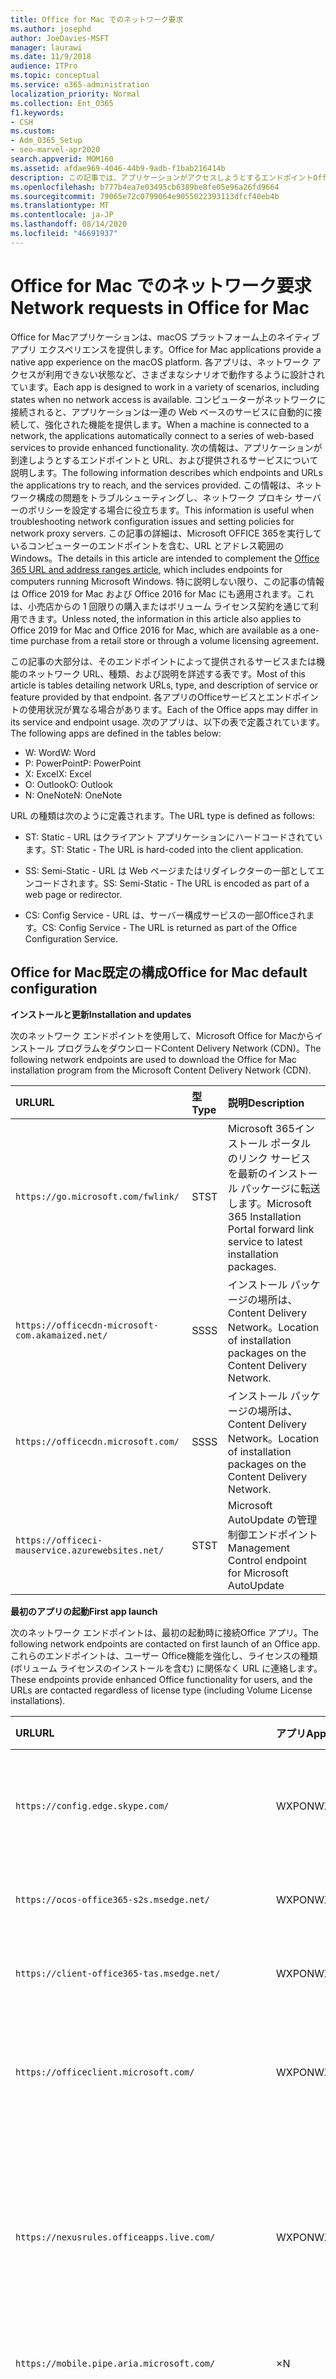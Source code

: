 ```yaml
---
title: Office for Mac でのネットワーク要求
ms.author: josephd
author: JoeDavies-MSFT
manager: laurawi
ms.date: 11/9/2018
audience: ITPro
ms.topic: conceptual
ms.service: o365-administration
localization_priority: Normal
ms.collection: Ent_O365
f1.keywords:
- CSH
ms.custom:
- Adm_O365_Setup
- seo-marvel-apr2020
search.appverid: MOM160
ms.assetid: afdae969-4046-44b9-9adb-f1bab216414b
description: この記事では、アプリケーションがアクセスしようとするエンドポイントOffice for Mac URL、および提供されるサービスについて説明します。
ms.openlocfilehash: b777b4ea7e03495cb6389be8fe05e96a26fd9664
ms.sourcegitcommit: 79065e72c0799064e9055022393113dfcf40eb4b
ms.translationtype: MT
ms.contentlocale: ja-JP
ms.lasthandoff: 08/14/2020
ms.locfileid: "46691937"
---
```

# <a name="network-requests-in-office-for-mac"></a><span data-ttu-id="7121b-103">Office for Mac でのネットワーク要求</span><span class="sxs-lookup"><span data-stu-id="7121b-103">Network requests in Office for Mac</span></span>

<span data-ttu-id="7121b-104">Office for Macアプリケーションは、macOS プラットフォーム上のネイティブ アプリ エクスペリエンスを提供します。</span><span class="sxs-lookup"><span data-stu-id="7121b-104">Office for Mac applications provide a native app experience on the macOS platform.</span></span> <span data-ttu-id="7121b-105">各アプリは、ネットワーク アクセスが利用できない状態など、さまざまなシナリオで動作するように設計されています。</span><span class="sxs-lookup"><span data-stu-id="7121b-105">Each app is designed to work in a variety of scenarios, including states when no network access is available.</span></span> <span data-ttu-id="7121b-106">コンピューターがネットワークに接続されると、アプリケーションは一連の Web ベースのサービスに自動的に接続して、強化された機能を提供します。</span><span class="sxs-lookup"><span data-stu-id="7121b-106">When a machine is connected to a network, the applications automatically connect to a series of web-based services to provide enhanced functionality.</span></span> <span data-ttu-id="7121b-107">次の情報は、アプリケーションが到達しようとするエンドポイントと URL、および提供されるサービスについて説明します。</span><span class="sxs-lookup"><span data-stu-id="7121b-107">The following information describes which endpoints and URLs the applications try to reach, and the services provided.</span></span> <span data-ttu-id="7121b-108">この情報は、ネットワーク構成の問題をトラブルシューティングし、ネットワーク プロキシ サーバーのポリシーを設定する場合に役立ちます。</span><span class="sxs-lookup"><span data-stu-id="7121b-108">This information is useful when troubleshooting network configuration issues and setting policies for network proxy servers.</span></span> <span data-ttu-id="7121b-109">この記事の詳細は、Microsoft OFFICE 365[](urls-and-ip-address-ranges.md)を実行しているコンピューターのエンドポイントを含む、URL とアドレス範囲のWindows。</span><span class="sxs-lookup"><span data-stu-id="7121b-109">The details in this article are intended to complement the [Office 365 URL and address ranges article](urls-and-ip-address-ranges.md), which includes endpoints for computers running Microsoft Windows.</span></span> <span data-ttu-id="7121b-110">特に説明しない限り、この記事の情報は Office 2019 for Mac および Office 2016 for Mac にも適用されます。これは、小売店からの 1 回限りの購入またはボリューム ライセンス契約を通じて利用できます。</span><span class="sxs-lookup"><span data-stu-id="7121b-110">Unless noted, the information in this article also applies to Office 2019 for Mac and Office 2016 for Mac, which are available as a one-time purchase from a retail store or through a volume licensing agreement.</span></span> 

  
<span data-ttu-id="7121b-111">この記事の大部分は、そのエンドポイントによって提供されるサービスまたは機能のネットワーク URL、種類、および説明を詳述する表です。</span><span class="sxs-lookup"><span data-stu-id="7121b-111">Most of this article is tables detailing network URLs, type, and description of service or feature provided by that endpoint.</span></span> <span data-ttu-id="7121b-112">各アプリのOfficeサービスとエンドポイントの使用状況が異なる場合があります。</span><span class="sxs-lookup"><span data-stu-id="7121b-112">Each of the Office apps may differ in its service and endpoint usage.</span></span> <span data-ttu-id="7121b-113">次のアプリは、以下の表で定義されています。</span><span class="sxs-lookup"><span data-stu-id="7121b-113">The following apps are defined in the tables below:</span></span>
  
- <span data-ttu-id="7121b-114">W: Word</span><span class="sxs-lookup"><span data-stu-id="7121b-114">W: Word</span></span>
- <span data-ttu-id="7121b-115">P: PowerPoint</span><span class="sxs-lookup"><span data-stu-id="7121b-115">P: PowerPoint</span></span>
- <span data-ttu-id="7121b-116">X: Excel</span><span class="sxs-lookup"><span data-stu-id="7121b-116">X: Excel</span></span>
- <span data-ttu-id="7121b-117">O: Outlook</span><span class="sxs-lookup"><span data-stu-id="7121b-117">O: Outlook</span></span>
- <span data-ttu-id="7121b-118">N: OneNote</span><span class="sxs-lookup"><span data-stu-id="7121b-118">N: OneNote</span></span>
   
<span data-ttu-id="7121b-119">URL の種類は次のように定義されます。</span><span class="sxs-lookup"><span data-stu-id="7121b-119">The URL type is defined as follows:</span></span>
  
- <span data-ttu-id="7121b-120">ST: Static - URL はクライアント アプリケーションにハードコードされています。</span><span class="sxs-lookup"><span data-stu-id="7121b-120">ST: Static - The URL is hard-coded into the client application.</span></span>
    
- <span data-ttu-id="7121b-121">SS: Semi-Static - URL は Web ページまたはリダイレクターの一部としてエンコードされます。</span><span class="sxs-lookup"><span data-stu-id="7121b-121">SS: Semi-Static - The URL is encoded as part of a web page or redirector.</span></span>
    
- <span data-ttu-id="7121b-122">CS: Config Service - URL は、サーバー構成サービスの一部Officeされます。</span><span class="sxs-lookup"><span data-stu-id="7121b-122">CS: Config Service - The URL is returned as part of the Office Configuration Service.</span></span>

    
## <a name="office-for-mac-default-configuration"></a><span data-ttu-id="7121b-123">Office for Mac既定の構成</span><span class="sxs-lookup"><span data-stu-id="7121b-123">Office for Mac default configuration</span></span>

 <span data-ttu-id="7121b-124">**インストールと更新**</span><span class="sxs-lookup"><span data-stu-id="7121b-124">**Installation and updates**</span></span>
  
<span data-ttu-id="7121b-125">次のネットワーク エンドポイントを使用して、Microsoft Office for Macからインストール プログラムをダウンロードContent Delivery Network (CDN)。</span><span class="sxs-lookup"><span data-stu-id="7121b-125">The following network endpoints are used to download the Office for Mac installation program from the Microsoft Content Delivery Network (CDN).</span></span>
  
|<span data-ttu-id="7121b-126">**URL**</span><span class="sxs-lookup"><span data-stu-id="7121b-126">**URL**</span></span>|<span data-ttu-id="7121b-127">**型**</span><span class="sxs-lookup"><span data-stu-id="7121b-127">**Type**</span></span>|<span data-ttu-id="7121b-128">**説明**</span><span class="sxs-lookup"><span data-stu-id="7121b-128">**Description**</span></span>|
|:-----|:-----|:-----|
|```https://go.microsoft.com/fwlink/```  <br/> |<span data-ttu-id="7121b-129">ST</span><span class="sxs-lookup"><span data-stu-id="7121b-129">ST</span></span>  <br/> |<span data-ttu-id="7121b-130">Microsoft 365インストール ポータルのリンク サービスを最新のインストール パッケージに転送します。</span><span class="sxs-lookup"><span data-stu-id="7121b-130">Microsoft 365 Installation Portal forward link service to latest installation packages.</span></span>  <br/> |
|```https://officecdn-microsoft-com.akamaized.net/```  <br/> |<span data-ttu-id="7121b-131">SS</span><span class="sxs-lookup"><span data-stu-id="7121b-131">SS</span></span>  <br/> |<span data-ttu-id="7121b-132">インストール パッケージの場所は、Content Delivery Network。</span><span class="sxs-lookup"><span data-stu-id="7121b-132">Location of installation packages on the Content Delivery Network.</span></span>  <br/> |
|```https://officecdn.microsoft.com/```  <br/> |<span data-ttu-id="7121b-133">SS</span><span class="sxs-lookup"><span data-stu-id="7121b-133">SS</span></span>  <br/> |<span data-ttu-id="7121b-134">インストール パッケージの場所は、Content Delivery Network。</span><span class="sxs-lookup"><span data-stu-id="7121b-134">Location of installation packages on the Content Delivery Network.</span></span>  <br/> |
|```https://officeci-mauservice.azurewebsites.net/```  <br/> |<span data-ttu-id="7121b-135">ST</span><span class="sxs-lookup"><span data-stu-id="7121b-135">ST</span></span>  <br/> |<span data-ttu-id="7121b-136">Microsoft AutoUpdate の管理制御エンドポイント</span><span class="sxs-lookup"><span data-stu-id="7121b-136">Management Control endpoint for Microsoft AutoUpdate</span></span>  <br/> |
   
 <span data-ttu-id="7121b-137">**最初のアプリの起動**</span><span class="sxs-lookup"><span data-stu-id="7121b-137">**First app launch**</span></span>
  
<span data-ttu-id="7121b-138">次のネットワーク エンドポイントは、最初の起動時に接続Office アプリ。</span><span class="sxs-lookup"><span data-stu-id="7121b-138">The following network endpoints are contacted on first launch of an Office app.</span></span> <span data-ttu-id="7121b-139">これらのエンドポイントは、ユーザー Office機能を強化し、ライセンスの種類 (ボリューム ライセンスのインストールを含む) に関係なく URL に連絡します。</span><span class="sxs-lookup"><span data-stu-id="7121b-139">These endpoints provide enhanced Office functionality for users, and the URLs are contacted regardless of license type (including Volume License installations).</span></span>
  
|<span data-ttu-id="7121b-140">**URL**</span><span class="sxs-lookup"><span data-stu-id="7121b-140">**URL**</span></span>|<span data-ttu-id="7121b-141">**アプリ**</span><span class="sxs-lookup"><span data-stu-id="7121b-141">**Apps**</span></span>|<span data-ttu-id="7121b-142">**型**</span><span class="sxs-lookup"><span data-stu-id="7121b-142">**Type**</span></span>|<span data-ttu-id="7121b-143">**説明**</span><span class="sxs-lookup"><span data-stu-id="7121b-143">**Description**</span></span>|
|:-----|:-----|:-----|:-----|
|```https://config.edge.skype.com/```  <br/> |<span data-ttu-id="7121b-144">WXPON</span><span class="sxs-lookup"><span data-stu-id="7121b-144">WXPON</span></span>  <br/> |<span data-ttu-id="7121b-145">ST</span><span class="sxs-lookup"><span data-stu-id="7121b-145">ST</span></span>  <br/> |<span data-ttu-id="7121b-146">'Flighting' 構成 - 機能のライトアップと実験が可能です。</span><span class="sxs-lookup"><span data-stu-id="7121b-146">'Flighting' Configuration - allows for feature light-up and experimentation.</span></span>  <br/> |
|```https://ocos-office365-s2s.msedge.net/```  <br/> |<span data-ttu-id="7121b-147">WXPON</span><span class="sxs-lookup"><span data-stu-id="7121b-147">WXPON</span></span>  <br/> |<span data-ttu-id="7121b-148">ST</span><span class="sxs-lookup"><span data-stu-id="7121b-148">ST</span></span>  <br/> |<span data-ttu-id="7121b-149">'Flighting' ネットワーク構成テスト</span><span class="sxs-lookup"><span data-stu-id="7121b-149">'Flighting' Network Configuration Test</span></span>  <br/> |
|```https://client-office365-tas.msedge.net/```  <br/> |<span data-ttu-id="7121b-150">WXPON</span><span class="sxs-lookup"><span data-stu-id="7121b-150">WXPON</span></span>  <br/> |<span data-ttu-id="7121b-151">ST</span><span class="sxs-lookup"><span data-stu-id="7121b-151">ST</span></span>  <br/> |<span data-ttu-id="7121b-152">'Flighting' ネットワーク構成テスト</span><span class="sxs-lookup"><span data-stu-id="7121b-152">'Flighting' Network Configuration Test</span></span>  <br/> |
|```https://officeclient.microsoft.com/```  <br/> |<span data-ttu-id="7121b-153">WXPON</span><span class="sxs-lookup"><span data-stu-id="7121b-153">WXPON</span></span>  <br/> |<span data-ttu-id="7121b-154">ST</span><span class="sxs-lookup"><span data-stu-id="7121b-154">ST</span></span>  <br/> |<span data-ttu-id="7121b-155">OfficeConfiguration Service - サービス エンドポイントのマスター リスト。</span><span class="sxs-lookup"><span data-stu-id="7121b-155">Office Configuration Service - Master list of service endpoints.</span></span>  <br/> |
|```https://nexusrules.officeapps.live.com/```  <br/> |<span data-ttu-id="7121b-156">WXPON</span><span class="sxs-lookup"><span data-stu-id="7121b-156">WXPON</span></span>  <br/> |<span data-ttu-id="7121b-157">ST</span><span class="sxs-lookup"><span data-stu-id="7121b-157">ST</span></span>  <br/> |<span data-ttu-id="7121b-158">OfficeRules Telemetry download - テレメトリ サービスにアップロードするデータとイベントについてクライアントに通知します。</span><span class="sxs-lookup"><span data-stu-id="7121b-158">Office Rules Telemetry download - Informs the client about what data and events to upload to the telemetry service.</span></span>  <br/> |
|```https://mobile.pipe.aria.microsoft.com/```  <br/> |<span data-ttu-id="7121b-159">×</span><span class="sxs-lookup"><span data-stu-id="7121b-159">N</span></span>  <br/> |<span data-ttu-id="7121b-160">CS</span><span class="sxs-lookup"><span data-stu-id="7121b-160">CS</span></span>  <br/> |<span data-ttu-id="7121b-161">OneNoteテレメトリ サービス</span><span class="sxs-lookup"><span data-stu-id="7121b-161">OneNote Telemetry Service</span></span>  <br/> |
|```https://nexus.officeapps.live.com/```  <br/> |<span data-ttu-id="7121b-162">WXPON</span><span class="sxs-lookup"><span data-stu-id="7121b-162">WXPON</span></span>  <br/> |<span data-ttu-id="7121b-163">ST</span><span class="sxs-lookup"><span data-stu-id="7121b-163">ST</span></span>  <br/> |<span data-ttu-id="7121b-164">Officeテレメトリ アップロードレポート - "Heartbeart" と、クライアントで発生するエラー イベントがテレメトリ サービスにアップロードされます。</span><span class="sxs-lookup"><span data-stu-id="7121b-164">Office Telemetry Upload Reporting - "Heartbeart" and error events that occur on the client are uploaded to the telemetry service.</span></span>  <br/> |
|```https://templateservice.office.com/```  <br/> |<span data-ttu-id="7121b-165">WXP</span><span class="sxs-lookup"><span data-stu-id="7121b-165">WXP</span></span>  <br/> |<span data-ttu-id="7121b-166">CS</span><span class="sxs-lookup"><span data-stu-id="7121b-166">CS</span></span>  <br/> |<span data-ttu-id="7121b-167">OfficeTemplate Service - オンライン ドキュメント テンプレートをユーザーに提供します。</span><span class="sxs-lookup"><span data-stu-id="7121b-167">Office Template Service - Provides users with online document templates.</span></span>  <br/> |
|```https://omextemplates.content.office.net/```  <br/> |<span data-ttu-id="7121b-168">WXP</span><span class="sxs-lookup"><span data-stu-id="7121b-168">WXP</span></span>  <br/> |<span data-ttu-id="7121b-169">CS</span><span class="sxs-lookup"><span data-stu-id="7121b-169">CS</span></span>  <br/> |<span data-ttu-id="7121b-170">Officeテンプレートのダウンロード - PNG Storageの画像を表示します。</span><span class="sxs-lookup"><span data-stu-id="7121b-170">Office Templates Downloads - Storage of PNG template images.</span></span>  <br/> |
|```https://store.office.com/```  <br/> |<span data-ttu-id="7121b-171">WXP</span><span class="sxs-lookup"><span data-stu-id="7121b-171">WXP</span></span>  <br/> |<span data-ttu-id="7121b-172">CS</span><span class="sxs-lookup"><span data-stu-id="7121b-172">CS</span></span>  <br/> |<span data-ttu-id="7121b-173">アプリのストア構成Officeします。</span><span class="sxs-lookup"><span data-stu-id="7121b-173">Store configuration for Office apps.</span></span>  <br/> |
|```https://odc.officeapps.live.com/```  <br/> |<span data-ttu-id="7121b-174">WXPN</span><span class="sxs-lookup"><span data-stu-id="7121b-174">WXPN</span></span>  <br/> |<span data-ttu-id="7121b-175">CS</span><span class="sxs-lookup"><span data-stu-id="7121b-175">CS</span></span>  <br/> |<span data-ttu-id="7121b-176">Officeドキュメント統合サービス カタログ (サービスとエンドポイントの一覧) と Home Realm Discovery。</span><span class="sxs-lookup"><span data-stu-id="7121b-176">Office Document Integration Services Catalog (list of services and endpoints) and Home Realm Discovery.</span></span>  <br/> |
|```https://cdn.odc.officeapps.live.com/```  <br/> |<span data-ttu-id="7121b-177">WXPON</span><span class="sxs-lookup"><span data-stu-id="7121b-177">WXPON</span></span>  <br/> |<span data-ttu-id="7121b-178">CS</span><span class="sxs-lookup"><span data-stu-id="7121b-178">CS</span></span>  <br/> |<span data-ttu-id="7121b-179">Home Realm Discovery v2 のリソース (15.40 以降)</span><span class="sxs-lookup"><span data-stu-id="7121b-179">Resources for Home Realm Discovery v2 (15.40 and later)</span></span>  <br/> |
|```https://officecdn.microsoft.com/```  <br/> |<span data-ttu-id="7121b-180">WXPON</span><span class="sxs-lookup"><span data-stu-id="7121b-180">WXPON</span></span>  <br/> |<span data-ttu-id="7121b-181">ST</span><span class="sxs-lookup"><span data-stu-id="7121b-181">ST</span></span>  <br/> |<span data-ttu-id="7121b-182">Microsoft AutoUpdate Manifests - 利用可能な更新プログラムが含まれていますか確認する</span><span class="sxs-lookup"><span data-stu-id="7121b-182">Microsoft AutoUpdate Manifests - checks to see if there are updates available</span></span>  <br/> |
|```https://ajax.aspnetcdn.com/```  <br/> |<span data-ttu-id="7121b-183">WXPO</span><span class="sxs-lookup"><span data-stu-id="7121b-183">WXPO</span></span>  <br/> |<span data-ttu-id="7121b-184">SS</span><span class="sxs-lookup"><span data-stu-id="7121b-184">SS</span></span>  <br/> |<span data-ttu-id="7121b-185">Microsoft Ajax JavaScript ライブラリ</span><span class="sxs-lookup"><span data-stu-id="7121b-185">Microsoft Ajax JavaScript Library</span></span>  <br/> |
|```https://wikipedia.firstpartyapps.oaspapps.com/```  <br/> |<span data-ttu-id="7121b-186">W</span><span class="sxs-lookup"><span data-stu-id="7121b-186">W</span></span>  <br/> |<span data-ttu-id="7121b-187">SS</span><span class="sxs-lookup"><span data-stu-id="7121b-187">SS</span></span>  <br/> |<span data-ttu-id="7121b-188">構成とリソースOfficeウィキペディア アプリ。</span><span class="sxs-lookup"><span data-stu-id="7121b-188">Wikipedia app for Office configuration and resources.</span></span>  <br/> |
|```https://excelbingmap.firstpartyapps.oaspapps.com/```  <br/> |<span data-ttu-id="7121b-189">X</span><span class="sxs-lookup"><span data-stu-id="7121b-189">X</span></span>  <br/> |<span data-ttu-id="7121b-190">SS</span><span class="sxs-lookup"><span data-stu-id="7121b-190">SS</span></span>  <br/> |<span data-ttu-id="7121b-191">Bing構成とリソースOfficeアプリをマップします。</span><span class="sxs-lookup"><span data-stu-id="7121b-191">Bing Map app for Office configuration and resources.</span></span>  <br/> |
|```https://peoplegraph.firstpartyapps.oaspapps.com/```  <br/> |<span data-ttu-id="7121b-192">X</span><span class="sxs-lookup"><span data-stu-id="7121b-192">X</span></span>  <br/> |<span data-ttu-id="7121b-193">SS</span><span class="sxs-lookup"><span data-stu-id="7121b-193">SS</span></span>  <br/> |<span data-ttu-id="7121b-194">ユーザー Graph構成とリソースOfficeアプリを作成します。</span><span class="sxs-lookup"><span data-stu-id="7121b-194">People Graph app for Office configuration and resources.</span></span>  <br/> |
|```https://www.onenote.com/```  <br/> |<span data-ttu-id="7121b-195">×</span><span class="sxs-lookup"><span data-stu-id="7121b-195">N</span></span>  <br/> |<span data-ttu-id="7121b-196">ST</span><span class="sxs-lookup"><span data-stu-id="7121b-196">ST</span></span>  <br/> |<span data-ttu-id="7121b-197">[新しいコンテンツ] OneNote。</span><span class="sxs-lookup"><span data-stu-id="7121b-197">What's New content for OneNote.</span></span>  <br/> |
|```https://site-cdn.onenote.net/```  <br/> |<span data-ttu-id="7121b-198">×</span><span class="sxs-lookup"><span data-stu-id="7121b-198">N</span></span>  <br/> |<span data-ttu-id="7121b-199">ST</span><span class="sxs-lookup"><span data-stu-id="7121b-199">ST</span></span>  <br/> |<span data-ttu-id="7121b-200">ユーザーの新しいOneNote。</span><span class="sxs-lookup"><span data-stu-id="7121b-200">New content for OneNote.</span></span>  <br/> |
|```https://site-cdn.onenote.net/```  <br/> |<span data-ttu-id="7121b-201">×</span><span class="sxs-lookup"><span data-stu-id="7121b-201">N</span></span>  <br/> |<span data-ttu-id="7121b-202">SS</span><span class="sxs-lookup"><span data-stu-id="7121b-202">SS</span></span>  <br/> |<span data-ttu-id="7121b-203">新しい画像のOneNote。</span><span class="sxs-lookup"><span data-stu-id="7121b-203">What's New images for OneNote.</span></span>  <br/> |
|```https://acompli.helpshift.com/```  <br/> |<span data-ttu-id="7121b-204">O</span><span class="sxs-lookup"><span data-stu-id="7121b-204">O</span></span>  <br/> |<span data-ttu-id="7121b-205">ST</span><span class="sxs-lookup"><span data-stu-id="7121b-205">ST</span></span>  <br/> |<span data-ttu-id="7121b-206">アプリ内サポート サービス。</span><span class="sxs-lookup"><span data-stu-id="7121b-206">In-app Support Service.</span></span>  <br/> |
|```https://prod-global-autodetect.acompli.net/```  <br/> |<span data-ttu-id="7121b-207">O</span><span class="sxs-lookup"><span data-stu-id="7121b-207">O</span></span>  <br/> |<span data-ttu-id="7121b-208">ST</span><span class="sxs-lookup"><span data-stu-id="7121b-208">ST</span></span>  <br/> |<span data-ttu-id="7121b-209">メール アカウント検出サービス。</span><span class="sxs-lookup"><span data-stu-id="7121b-209">Email Account Detection Service.</span></span>  <br/> |
|```https://autodiscover-s.outlook.com/```  <br/> |<span data-ttu-id="7121b-210">WXPO</span><span class="sxs-lookup"><span data-stu-id="7121b-210">WXPO</span></span>  <br/> |<span data-ttu-id="7121b-211">ST</span><span class="sxs-lookup"><span data-stu-id="7121b-211">ST</span></span>  <br/> |<span data-ttu-id="7121b-212">Outlook自動情報開示</span><span class="sxs-lookup"><span data-stu-id="7121b-212">Outlook AutoDiscovery</span></span>  <br/> |
|```https://outlook.office365.com/```  <br/> |<span data-ttu-id="7121b-213">WXPO</span><span class="sxs-lookup"><span data-stu-id="7121b-213">WXPO</span></span>  <br/> |<span data-ttu-id="7121b-214">ST</span><span class="sxs-lookup"><span data-stu-id="7121b-214">ST</span></span>  <br/> |<span data-ttu-id="7121b-215">OutlookサービスのMicrosoft 365エンドポイント。</span><span class="sxs-lookup"><span data-stu-id="7121b-215">Outlook endpoint for Microsoft 365 service.</span></span>  <br/> |
|```https://r1.res.office365.com/```  <br/> |<span data-ttu-id="7121b-216">O</span><span class="sxs-lookup"><span data-stu-id="7121b-216">O</span></span>  <br/> |<span data-ttu-id="7121b-217">ST</span><span class="sxs-lookup"><span data-stu-id="7121b-217">ST</span></span>  <br/> |<span data-ttu-id="7121b-218">アドインOutlookアイコン。</span><span class="sxs-lookup"><span data-stu-id="7121b-218">Icons for Outlook add-ins.</span></span>  <br/> |
   
> [!NOTE]
> <span data-ttu-id="7121b-219">この Office構成サービスは、Mac の場合ではなく、すべてのクライアントMicrosoft Office自動検出サービスとして機能します。</span><span class="sxs-lookup"><span data-stu-id="7121b-219">The Office Configuration Service acts as an auto-discovery service for all Microsoft Office clients, not just for Mac.</span></span> <span data-ttu-id="7121b-220">応答で返されるエンドポイントは、変更が非常にまれですが、可能な限り半静的です。</span><span class="sxs-lookup"><span data-stu-id="7121b-220">The endpoints returned in the response are semi-static in that change is very infrequent, but still possible.</span></span> 
  
 <span data-ttu-id="7121b-221">**サインイン**</span><span class="sxs-lookup"><span data-stu-id="7121b-221">**Sign-in**</span></span>
  
<span data-ttu-id="7121b-222">クラウド ベースのストレージにサインインするときに、次のネットワーク エンドポイントに接続されます。</span><span class="sxs-lookup"><span data-stu-id="7121b-222">The following network endpoints are contacted when signing in to cloud-based storage.</span></span> <span data-ttu-id="7121b-223">アカウントの種類に応じて、さまざまなサービスに連絡する場合があります。</span><span class="sxs-lookup"><span data-stu-id="7121b-223">Depending on your account type, different services may be contacted.</span></span> <span data-ttu-id="7121b-224">以下に例を示します。</span><span class="sxs-lookup"><span data-stu-id="7121b-224">For example:</span></span>
  
- <span data-ttu-id="7121b-225">**MSA: Microsoft アカウント** - 一般消費者および小売シナリオで使用される</span><span class="sxs-lookup"><span data-stu-id="7121b-225">**MSA: Microsoft Account** - typically used for consumer and retail scenarios</span></span> 
    
- <span data-ttu-id="7121b-226">**OrgID: Organization Account** - 一般に商用シナリオで使用される</span><span class="sxs-lookup"><span data-stu-id="7121b-226">**OrgID: Organization Account** - typically used for commercial scenarios</span></span> 
    
|<span data-ttu-id="7121b-227">**URL**</span><span class="sxs-lookup"><span data-stu-id="7121b-227">**URL**</span></span>|<span data-ttu-id="7121b-228">**アプリ**</span><span class="sxs-lookup"><span data-stu-id="7121b-228">**Apps**</span></span>|<span data-ttu-id="7121b-229">**型**</span><span class="sxs-lookup"><span data-stu-id="7121b-229">**Type**</span></span>|<span data-ttu-id="7121b-230">**説明**</span><span class="sxs-lookup"><span data-stu-id="7121b-230">**Description**</span></span>|
|:-----|:-----|:-----|:-----|
|```https://login.windows.net/```  <br/> |<span data-ttu-id="7121b-231">WXPON</span><span class="sxs-lookup"><span data-stu-id="7121b-231">WXPON</span></span>  <br/> |<span data-ttu-id="7121b-232">ST</span><span class="sxs-lookup"><span data-stu-id="7121b-232">ST</span></span>  <br/> |<span data-ttu-id="7121b-233">Windows承認サービス</span><span class="sxs-lookup"><span data-stu-id="7121b-233">Windows Authorization Service</span></span>  <br/> |
|```https://login.microsoftonline.com/```  <br/> |<span data-ttu-id="7121b-234">WXPON</span><span class="sxs-lookup"><span data-stu-id="7121b-234">WXPON</span></span>  <br/> |<span data-ttu-id="7121b-235">ST</span><span class="sxs-lookup"><span data-stu-id="7121b-235">ST</span></span>  <br/> |<span data-ttu-id="7121b-236">Microsoft 365Login Service (OrgID)</span><span class="sxs-lookup"><span data-stu-id="7121b-236">Microsoft 365 Login Service (OrgID)</span></span>  <br/> |
|```https://login.live.com/```  <br/> |<span data-ttu-id="7121b-237">WXPON</span><span class="sxs-lookup"><span data-stu-id="7121b-237">WXPON</span></span>  <br/> |<span data-ttu-id="7121b-238">ST</span><span class="sxs-lookup"><span data-stu-id="7121b-238">ST</span></span>  <br/> |<span data-ttu-id="7121b-239">Microsoft アカウント ログイン サービス (MSA)</span><span class="sxs-lookup"><span data-stu-id="7121b-239">Microsoft Account Login Service (MSA)</span></span>  <br/> |
|```https://auth.gfx.ms/```  <br/> |<span data-ttu-id="7121b-240">WXPON</span><span class="sxs-lookup"><span data-stu-id="7121b-240">WXPON</span></span>  <br/> |<span data-ttu-id="7121b-241">CS</span><span class="sxs-lookup"><span data-stu-id="7121b-241">CS</span></span>  <br/> |<span data-ttu-id="7121b-242">Microsoft アカウント ログイン サービス ヘルパー (MSA)</span><span class="sxs-lookup"><span data-stu-id="7121b-242">Microsoft Account Login Service Helper (MSA)</span></span>  <br/> |
|```https://secure.aadcdn.microsoftonline-p.com/```  <br/> |<span data-ttu-id="7121b-243">WXPON</span><span class="sxs-lookup"><span data-stu-id="7121b-243">WXPON</span></span>  <br/> |<span data-ttu-id="7121b-244">SS</span><span class="sxs-lookup"><span data-stu-id="7121b-244">SS</span></span>  <br/> |<span data-ttu-id="7121b-245">Microsoft 365ログイン ブランディング (OrgID)</span><span class="sxs-lookup"><span data-stu-id="7121b-245">Microsoft 365 Login Branding (OrgID)</span></span>  <br/> |
|```https://ocws.officeapps.live.com/```  <br/> |<span data-ttu-id="7121b-246">WXPN</span><span class="sxs-lookup"><span data-stu-id="7121b-246">WXPN</span></span>  <br/> |<span data-ttu-id="7121b-247">CS</span><span class="sxs-lookup"><span data-stu-id="7121b-247">CS</span></span>  <br/> |<span data-ttu-id="7121b-248">ドキュメントと場所のStorageロケーター</span><span class="sxs-lookup"><span data-stu-id="7121b-248">Document and Places Storage Locator</span></span>  <br/> |
|```https://roaming.officeapps.live.com/```  <br/> |<span data-ttu-id="7121b-249">WXPN</span><span class="sxs-lookup"><span data-stu-id="7121b-249">WXPN</span></span>  <br/> |<span data-ttu-id="7121b-250">CS</span><span class="sxs-lookup"><span data-stu-id="7121b-250">CS</span></span>  <br/> |<span data-ttu-id="7121b-251">最近使用した (MRU) ドキュメント サービス</span><span class="sxs-lookup"><span data-stu-id="7121b-251">Most Recently Used (MRU) document service</span></span>  <br/> |
   
> [!NOTE]
> <span data-ttu-id="7121b-252">サブスクリプション ベースライセンスとリテール ライセンスの場合は、両方のサインインによって製品がアクティブ化され、ライセンス認証などのクラウド リソースOneDrive。</span><span class="sxs-lookup"><span data-stu-id="7121b-252">For subscription-based and retail licenses, signing in both activates the product, and enables access to cloud resources such as OneDrive.</span></span> <span data-ttu-id="7121b-253">ボリューム ライセンスのインストールでは、ユーザーはサインインを求めるメッセージが表示されますが (既定では)、製品が既にアクティブ化されているので、クラウド リソースへのアクセスにのみ必要です。</span><span class="sxs-lookup"><span data-stu-id="7121b-253">For Volume License installations, users are still prompted to sign-in (by default), but that is only required for access to cloud resources, as the product is already activated.</span></span> 
  
 <span data-ttu-id="7121b-254">**製品のライセンス認証**</span><span class="sxs-lookup"><span data-stu-id="7121b-254">**Product activation**</span></span>
  
<span data-ttu-id="7121b-255">次のネットワーク エンドポイントは、サブスクリプションライセンスMicrosoft 365ライセンス認証に適用されます。</span><span class="sxs-lookup"><span data-stu-id="7121b-255">The following network endpoints apply to Microsoft 365 Subscription and Retail License activations.</span></span> <span data-ttu-id="7121b-256">具体的には、ボリューム ライセンスのインストールには適用されません。</span><span class="sxs-lookup"><span data-stu-id="7121b-256">Specifically, this does NOT apply to Volume License installations.</span></span>
  
|<span data-ttu-id="7121b-257">**URL**</span><span class="sxs-lookup"><span data-stu-id="7121b-257">**URL**</span></span>|<span data-ttu-id="7121b-258">**アプリ**</span><span class="sxs-lookup"><span data-stu-id="7121b-258">**Apps**</span></span>|<span data-ttu-id="7121b-259">**型**</span><span class="sxs-lookup"><span data-stu-id="7121b-259">**Type**</span></span>|<span data-ttu-id="7121b-260">**説明**</span><span class="sxs-lookup"><span data-stu-id="7121b-260">**Description**</span></span>|
|:-----|:-----|:-----|:-----|
|```https://ols.officeapps.live.com/```  <br/> |<span data-ttu-id="7121b-261">WXPON</span><span class="sxs-lookup"><span data-stu-id="7121b-261">WXPON</span></span>  <br/> |<span data-ttu-id="7121b-262">CS</span><span class="sxs-lookup"><span data-stu-id="7121b-262">CS</span></span>  <br/> |<span data-ttu-id="7121b-263">Office Licensing Service</span><span class="sxs-lookup"><span data-stu-id="7121b-263">Office Licensing Service</span></span>  <br/> |
   
 <span data-ttu-id="7121b-264">**新機能コンテンツ**</span><span class="sxs-lookup"><span data-stu-id="7121b-264">**What's New content**</span></span>
  
<span data-ttu-id="7121b-265">次のネットワーク エンドポイントは、サブスクリプションMicrosoft 365適用されます。</span><span class="sxs-lookup"><span data-stu-id="7121b-265">The following network endpoints apply to Microsoft 365 Subscription only.</span></span>
  
|<span data-ttu-id="7121b-266">**URL**</span><span class="sxs-lookup"><span data-stu-id="7121b-266">**URL**</span></span>|<span data-ttu-id="7121b-267">**アプリ**</span><span class="sxs-lookup"><span data-stu-id="7121b-267">**Apps**</span></span>|<span data-ttu-id="7121b-268">**型**</span><span class="sxs-lookup"><span data-stu-id="7121b-268">**Type**</span></span>|<span data-ttu-id="7121b-269">**説明**</span><span class="sxs-lookup"><span data-stu-id="7121b-269">**Description**</span></span>|
|:-----|:-----|:-----|:-----|
|```https://contentstorage.osi.office.net/```  <br/> |<span data-ttu-id="7121b-270">WXPO</span><span class="sxs-lookup"><span data-stu-id="7121b-270">WXPO</span></span>  <br/> |<span data-ttu-id="7121b-271">SS</span><span class="sxs-lookup"><span data-stu-id="7121b-271">SS</span></span>  <br/> |<span data-ttu-id="7121b-272">新しい JSON ページの内容</span><span class="sxs-lookup"><span data-stu-id="7121b-272">What's New JSON page content.</span></span>  <br/> |
   
 <span data-ttu-id="7121b-273">**リサーチ ツール**</span><span class="sxs-lookup"><span data-stu-id="7121b-273">**Researcher**</span></span>
  
<span data-ttu-id="7121b-274">次のネットワーク エンドポイントは、サブスクリプションMicrosoft 365適用されます。</span><span class="sxs-lookup"><span data-stu-id="7121b-274">The following network endpoints apply to Microsoft 365 Subscription only.</span></span>
  
|<span data-ttu-id="7121b-275">**URL**</span><span class="sxs-lookup"><span data-stu-id="7121b-275">**URL**</span></span>|<span data-ttu-id="7121b-276">**アプリ**</span><span class="sxs-lookup"><span data-stu-id="7121b-276">**Apps**</span></span>|<span data-ttu-id="7121b-277">**型**</span><span class="sxs-lookup"><span data-stu-id="7121b-277">**Type**</span></span>|<span data-ttu-id="7121b-278">**説明**</span><span class="sxs-lookup"><span data-stu-id="7121b-278">**Description**</span></span>|
|:-----|:-----|:-----|:-----|
|```https://entity.osi.office.net/```  <br/> |<span data-ttu-id="7121b-279">W</span><span class="sxs-lookup"><span data-stu-id="7121b-279">W</span></span>  <br/> |<span data-ttu-id="7121b-280">CS</span><span class="sxs-lookup"><span data-stu-id="7121b-280">CS</span></span>  <br/> |<span data-ttu-id="7121b-281">リサーチ Web サービス</span><span class="sxs-lookup"><span data-stu-id="7121b-281">Researcher Web Service</span></span>  <br/> |
|```https://cdn.entity.osi.office.net/```  <br/> |<span data-ttu-id="7121b-282">W</span><span class="sxs-lookup"><span data-stu-id="7121b-282">W</span></span>  <br/> |<span data-ttu-id="7121b-283">CS</span><span class="sxs-lookup"><span data-stu-id="7121b-283">CS</span></span>  <br/> |<span data-ttu-id="7121b-284">研究者静的コンテンツ</span><span class="sxs-lookup"><span data-stu-id="7121b-284">Researcher Static Content</span></span>  <br/> |
|```https://www.bing.com/```  <br/> |<span data-ttu-id="7121b-285">W</span><span class="sxs-lookup"><span data-stu-id="7121b-285">W</span></span>  <br/> |<span data-ttu-id="7121b-286">CS</span><span class="sxs-lookup"><span data-stu-id="7121b-286">CS</span></span>  <br/> |<span data-ttu-id="7121b-287">リサーチ コンテンツ プロバイダー</span><span class="sxs-lookup"><span data-stu-id="7121b-287">Researcher Content Provider</span></span>  <br/> |
   
 <span data-ttu-id="7121b-288">**スマート検索**</span><span class="sxs-lookup"><span data-stu-id="7121b-288">**Smart Lookup**</span></span>
  
<span data-ttu-id="7121b-289">次のネットワーク エンドポイントは、サブスクリプションライセンスとMicrosoft 365ライセンス認証の両方に適用されます。</span><span class="sxs-lookup"><span data-stu-id="7121b-289">The following network endpoints apply to both Microsoft 365 Subscription and Retail/Volume License activations.</span></span>
  
|<span data-ttu-id="7121b-290">**URL**</span><span class="sxs-lookup"><span data-stu-id="7121b-290">**URL**</span></span>|<span data-ttu-id="7121b-291">**アプリ**</span><span class="sxs-lookup"><span data-stu-id="7121b-291">**Apps**</span></span>|<span data-ttu-id="7121b-292">**型**</span><span class="sxs-lookup"><span data-stu-id="7121b-292">**Type**</span></span>|<span data-ttu-id="7121b-293">**説明**</span><span class="sxs-lookup"><span data-stu-id="7121b-293">**Description**</span></span>|
|:-----|:-----|:-----|:-----|
|```https://uci.officeapps.live.com/```  <br/> |<span data-ttu-id="7121b-294">WXPN</span><span class="sxs-lookup"><span data-stu-id="7121b-294">WXPN</span></span>  <br/> |<span data-ttu-id="7121b-295">CS</span><span class="sxs-lookup"><span data-stu-id="7121b-295">CS</span></span>  <br/> |<span data-ttu-id="7121b-296">Insights Web サービス</span><span class="sxs-lookup"><span data-stu-id="7121b-296">Insights Web Service</span></span>  <br/> |
|```https://ajax.googleapis.com/```  <br/> |<span data-ttu-id="7121b-297">WXPN</span><span class="sxs-lookup"><span data-stu-id="7121b-297">WXPN</span></span>  <br/> |<span data-ttu-id="7121b-298">CS</span><span class="sxs-lookup"><span data-stu-id="7121b-298">CS</span></span>  <br/> |<span data-ttu-id="7121b-299">JQuery ライブラリ</span><span class="sxs-lookup"><span data-stu-id="7121b-299">JQuery Library</span></span>  <br/> |
|```https://cdnjs.cloudflare.com/```  <br/> |<span data-ttu-id="7121b-300">WXPN</span><span class="sxs-lookup"><span data-stu-id="7121b-300">WXPN</span></span>  <br/> |<span data-ttu-id="7121b-301">CS</span><span class="sxs-lookup"><span data-stu-id="7121b-301">CS</span></span>  <br/> |<span data-ttu-id="7121b-302">JavaScript ライブラリのサポート</span><span class="sxs-lookup"><span data-stu-id="7121b-302">Supporting JavaScript Library</span></span>  <br/> |
|```https://www.bing.com/```  <br/> |<span data-ttu-id="7121b-303">WXPN</span><span class="sxs-lookup"><span data-stu-id="7121b-303">WXPN</span></span>  <br/> |<span data-ttu-id="7121b-304">CS</span><span class="sxs-lookup"><span data-stu-id="7121b-304">CS</span></span>  <br/> |<span data-ttu-id="7121b-305">Insights コンテンツ プロバイダー</span><span class="sxs-lookup"><span data-stu-id="7121b-305">Insights Content Provider</span></span>  <br/> |
|```https://tse1.mm.bing.net/```  <br/> |<span data-ttu-id="7121b-306">WXPN</span><span class="sxs-lookup"><span data-stu-id="7121b-306">WXPN</span></span>  <br/> |<span data-ttu-id="7121b-307">CS</span><span class="sxs-lookup"><span data-stu-id="7121b-307">CS</span></span>  <br/> |<span data-ttu-id="7121b-308">Insights コンテンツ プロバイダー</span><span class="sxs-lookup"><span data-stu-id="7121b-308">Insights Content Provider</span></span>  <br/> |
   
 <span data-ttu-id="7121b-309">**PowerPoint デザイナー**</span><span class="sxs-lookup"><span data-stu-id="7121b-309">**PowerPoint Designer**</span></span>
  
<span data-ttu-id="7121b-310">次のネットワーク エンドポイントは、サブスクリプションMicrosoft 365適用されます。</span><span class="sxs-lookup"><span data-stu-id="7121b-310">The following network endpoints apply to Microsoft 365 Subscription only.</span></span>
  
|<span data-ttu-id="7121b-311">**URL**</span><span class="sxs-lookup"><span data-stu-id="7121b-311">**URL**</span></span>|<span data-ttu-id="7121b-312">**アプリ**</span><span class="sxs-lookup"><span data-stu-id="7121b-312">**Apps**</span></span>|<span data-ttu-id="7121b-313">**型**</span><span class="sxs-lookup"><span data-stu-id="7121b-313">**Type**</span></span>|<span data-ttu-id="7121b-314">**説明**</span><span class="sxs-lookup"><span data-stu-id="7121b-314">**Description**</span></span>|
|:-----|:-----|:-----|:-----|
|```https://pptsgs.officeapps.live.com/```  <br/> |<span data-ttu-id="7121b-315">P</span><span class="sxs-lookup"><span data-stu-id="7121b-315">P</span></span>  <br/> |<span data-ttu-id="7121b-316">CS</span><span class="sxs-lookup"><span data-stu-id="7121b-316">CS</span></span>  <br/> |<span data-ttu-id="7121b-317">PowerPoint デザイナー Web サービス</span><span class="sxs-lookup"><span data-stu-id="7121b-317">PowerPoint Designer web service</span></span>  <br/> |
   
 <span data-ttu-id="7121b-318">**PowerPoint クイックスターター**</span><span class="sxs-lookup"><span data-stu-id="7121b-318">**PowerPoint QuickStarter**</span></span>
  
<span data-ttu-id="7121b-319">次のネットワーク エンドポイントは、サブスクリプションMicrosoft 365適用されます。</span><span class="sxs-lookup"><span data-stu-id="7121b-319">The following network endpoints apply to Microsoft 365 Subscription only.</span></span>
  
|<span data-ttu-id="7121b-320">**URL**</span><span class="sxs-lookup"><span data-stu-id="7121b-320">**URL**</span></span>|<span data-ttu-id="7121b-321">**アプリ**</span><span class="sxs-lookup"><span data-stu-id="7121b-321">**Apps**</span></span>|<span data-ttu-id="7121b-322">**型**</span><span class="sxs-lookup"><span data-stu-id="7121b-322">**Type**</span></span>|<span data-ttu-id="7121b-323">**説明**</span><span class="sxs-lookup"><span data-stu-id="7121b-323">**Description**</span></span>|
|:-----|:-----|:-----|:-----|
|```https://pptcts.officeapps.live.com/```  <br/> |<span data-ttu-id="7121b-324">P</span><span class="sxs-lookup"><span data-stu-id="7121b-324">P</span></span>  <br/> |<span data-ttu-id="7121b-325">CS</span><span class="sxs-lookup"><span data-stu-id="7121b-325">CS</span></span>  <br/> |<span data-ttu-id="7121b-326">PowerPointQuickStarter Web サービス</span><span class="sxs-lookup"><span data-stu-id="7121b-326">PowerPoint QuickStarter web service</span></span>  <br/> |
   
 <span data-ttu-id="7121b-327">**Send a Smile/Frown**</span><span class="sxs-lookup"><span data-stu-id="7121b-327">**Send a Smile/Frown**</span></span>
  
<span data-ttu-id="7121b-328">次のネットワーク エンドポイントは、サブスクリプションライセンスとMicrosoft 365ライセンス認証の両方に適用されます。</span><span class="sxs-lookup"><span data-stu-id="7121b-328">The following network endpoints apply to both Microsoft 365 Subscription and Retail/Volume License activations.</span></span>
  
|<span data-ttu-id="7121b-329">**URL**</span><span class="sxs-lookup"><span data-stu-id="7121b-329">**URL**</span></span>|<span data-ttu-id="7121b-330">**アプリ**</span><span class="sxs-lookup"><span data-stu-id="7121b-330">**Apps**</span></span>|<span data-ttu-id="7121b-331">**型**</span><span class="sxs-lookup"><span data-stu-id="7121b-331">**Type**</span></span>|<span data-ttu-id="7121b-332">**説明**</span><span class="sxs-lookup"><span data-stu-id="7121b-332">**Description**</span></span>|
|:-----|:-----|:-----|:-----|
|```https://sas.office.microsoft.com/```  <br/> |<span data-ttu-id="7121b-333">WXPON</span><span class="sxs-lookup"><span data-stu-id="7121b-333">WXPON</span></span>  <br/> |<span data-ttu-id="7121b-334">CS</span><span class="sxs-lookup"><span data-stu-id="7121b-334">CS</span></span>  <br/> |<span data-ttu-id="7121b-335">スマイル サービスの送信</span><span class="sxs-lookup"><span data-stu-id="7121b-335">Send a Smile Service</span></span>  <br/> |
   
 <span data-ttu-id="7121b-336">**サポートに問い合わせ**</span><span class="sxs-lookup"><span data-stu-id="7121b-336">**Contact Support**</span></span>
  
<span data-ttu-id="7121b-337">次のネットワーク エンドポイントは、サブスクリプションライセンスとMicrosoft 365ライセンス認証の両方に適用されます。</span><span class="sxs-lookup"><span data-stu-id="7121b-337">The following network endpoints apply to both Microsoft 365 Subscription and Retail/Volume License activations.</span></span>
  
|<span data-ttu-id="7121b-338">**URL**</span><span class="sxs-lookup"><span data-stu-id="7121b-338">**URL**</span></span>|<span data-ttu-id="7121b-339">**アプリ**</span><span class="sxs-lookup"><span data-stu-id="7121b-339">**Apps**</span></span>|<span data-ttu-id="7121b-340">**型**</span><span class="sxs-lookup"><span data-stu-id="7121b-340">**Type**</span></span>|<span data-ttu-id="7121b-341">**説明**</span><span class="sxs-lookup"><span data-stu-id="7121b-341">**Description**</span></span>|
|:-----|:-----|:-----|:-----|
|```https://powerlift-frontdesk.acompli.net/```  <br/> |<span data-ttu-id="7121b-342">O</span><span class="sxs-lookup"><span data-stu-id="7121b-342">O</span></span>  <br/> |<span data-ttu-id="7121b-343">CS</span><span class="sxs-lookup"><span data-stu-id="7121b-343">CS</span></span>  <br/> |<span data-ttu-id="7121b-344">サポート サービスに問い合わせ</span><span class="sxs-lookup"><span data-stu-id="7121b-344">Contact Support Service</span></span>  <br/> |
|```https://acompli.helpshift.com/```  <br/> |<span data-ttu-id="7121b-345">O</span><span class="sxs-lookup"><span data-stu-id="7121b-345">O</span></span>  <br/> |<span data-ttu-id="7121b-346">CS</span><span class="sxs-lookup"><span data-stu-id="7121b-346">CS</span></span>  <br/> |<span data-ttu-id="7121b-347">アプリ内サポート サービス</span><span class="sxs-lookup"><span data-stu-id="7121b-347">In-app Support Service</span></span>  <br/> |
   
 <span data-ttu-id="7121b-348">**PDF として保存**</span><span class="sxs-lookup"><span data-stu-id="7121b-348">**Save As PDF**</span></span>
  
<span data-ttu-id="7121b-349">次のネットワーク エンドポイントは、サブスクリプションライセンスとMicrosoft 365ライセンス認証の両方に適用されます。</span><span class="sxs-lookup"><span data-stu-id="7121b-349">The following network endpoints apply to both Microsoft 365 Subscription and Retail/Volume License activations.</span></span>
  
|<span data-ttu-id="7121b-350">**URL**</span><span class="sxs-lookup"><span data-stu-id="7121b-350">**URL**</span></span>|<span data-ttu-id="7121b-351">**アプリ**</span><span class="sxs-lookup"><span data-stu-id="7121b-351">**Apps**</span></span>|<span data-ttu-id="7121b-352">**型**</span><span class="sxs-lookup"><span data-stu-id="7121b-352">**Type**</span></span>|<span data-ttu-id="7121b-353">**説明**</span><span class="sxs-lookup"><span data-stu-id="7121b-353">**Description**</span></span>|
|:-----|:-----|:-----|:-----|
|```https://wordcs.officeapps.live.com/```  <br/> |<span data-ttu-id="7121b-354">W</span><span class="sxs-lookup"><span data-stu-id="7121b-354">W</span></span>  <br/> |<span data-ttu-id="7121b-355">CS</span><span class="sxs-lookup"><span data-stu-id="7121b-355">CS</span></span>  <br/> |<span data-ttu-id="7121b-356">Word ドキュメント変換サービス (PDF)</span><span class="sxs-lookup"><span data-stu-id="7121b-356">Word document conversion service (PDF)</span></span>  <br/> |
   
 <span data-ttu-id="7121b-357">**Officeアプリ (別名アドイン)**</span><span class="sxs-lookup"><span data-stu-id="7121b-357">**Office Apps (aka add-ins)**</span></span>
  
<span data-ttu-id="7121b-358">次のネットワーク エンドポイントは、アプリ Microsoft 365が信頼されている場合に、サブスクリプションライセンスとOfficeライセンス認証の両方に適用されます。</span><span class="sxs-lookup"><span data-stu-id="7121b-358">The following network endpoints apply to both Microsoft 365 Subscription and Retail/Volume License activations when Office App add-ins are trusted.</span></span>
  
|<span data-ttu-id="7121b-359">**URL**</span><span class="sxs-lookup"><span data-stu-id="7121b-359">**URL**</span></span>|<span data-ttu-id="7121b-360">**アプリ**</span><span class="sxs-lookup"><span data-stu-id="7121b-360">**Apps**</span></span>|<span data-ttu-id="7121b-361">**型**</span><span class="sxs-lookup"><span data-stu-id="7121b-361">**Type**</span></span>|<span data-ttu-id="7121b-362">**説明**</span><span class="sxs-lookup"><span data-stu-id="7121b-362">**Description**</span></span>|
|:-----|:-----|:-----|:-----|
|```https://store.office.com/```  <br/> |<span data-ttu-id="7121b-363">WXPO</span><span class="sxs-lookup"><span data-stu-id="7121b-363">WXPO</span></span>  <br/> |<span data-ttu-id="7121b-364">CS</span><span class="sxs-lookup"><span data-stu-id="7121b-364">CS</span></span>  <br/> |<span data-ttu-id="7121b-365">Office アプリストアの構成</span><span class="sxs-lookup"><span data-stu-id="7121b-365">Office app store configuration</span></span>  <br/> |
|```https://wikipedia.firstpartyapps.oaspapps.com/```  <br/> |<span data-ttu-id="7121b-366">W</span><span class="sxs-lookup"><span data-stu-id="7121b-366">W</span></span>  <br/> |<span data-ttu-id="7121b-367">SS</span><span class="sxs-lookup"><span data-stu-id="7121b-367">SS</span></span>  <br/> |<span data-ttu-id="7121b-368">Wikipedia アプリのリソース</span><span class="sxs-lookup"><span data-stu-id="7121b-368">Wikipedia app resources</span></span>  <br/> |
|```https://excelbingmap.firstpartyapps.oaspapps.com/```  <br/> |<span data-ttu-id="7121b-369">X</span><span class="sxs-lookup"><span data-stu-id="7121b-369">X</span></span>  <br/> |<span data-ttu-id="7121b-370">SS</span><span class="sxs-lookup"><span data-stu-id="7121b-370">SS</span></span>  <br/> |<span data-ttu-id="7121b-371">Bingアプリ リソースのマップ</span><span class="sxs-lookup"><span data-stu-id="7121b-371">Bing Map app resources</span></span>  <br/> |
|```https://peoplegraph.firstpartyapps.oaspapps.com```  <br/> |<span data-ttu-id="7121b-372">X</span><span class="sxs-lookup"><span data-stu-id="7121b-372">X</span></span>  <br/> |<span data-ttu-id="7121b-373">SS</span><span class="sxs-lookup"><span data-stu-id="7121b-373">SS</span></span>  <br/> |<span data-ttu-id="7121b-374">ユーザー Graphアプリ リソース</span><span class="sxs-lookup"><span data-stu-id="7121b-374">People Graph app resources</span></span>  <br/> |
|```https://o15.officeredir.microsoft.com/```  <br/> |<span data-ttu-id="7121b-375">WPX</span><span class="sxs-lookup"><span data-stu-id="7121b-375">WPX</span></span>  <br/> |<span data-ttu-id="7121b-376">SS</span><span class="sxs-lookup"><span data-stu-id="7121b-376">SS</span></span>  <br/> |<span data-ttu-id="7121b-377">Officeリダイレクト サービス</span><span class="sxs-lookup"><span data-stu-id="7121b-377">Office Redirection Service</span></span>  <br/> |
|```https://appsforoffice.microsoft.com/```  <br/> |<span data-ttu-id="7121b-378">WXP</span><span class="sxs-lookup"><span data-stu-id="7121b-378">WXP</span></span>  <br/> |<span data-ttu-id="7121b-379">SS</span><span class="sxs-lookup"><span data-stu-id="7121b-379">SS</span></span>  <br/> |<span data-ttu-id="7121b-380">OfficeJavaScript ライブラリ</span><span class="sxs-lookup"><span data-stu-id="7121b-380">Office JavaScript Libraries</span></span>  <br/> |
|```https://telemetry.firstpartyapps.oaspapps.com/```  <br/> |<span data-ttu-id="7121b-381">WX</span><span class="sxs-lookup"><span data-stu-id="7121b-381">WX</span></span>  <br/> |<span data-ttu-id="7121b-382">SS</span><span class="sxs-lookup"><span data-stu-id="7121b-382">SS</span></span>  <br/> |<span data-ttu-id="7121b-383">アプリの利用統計情報とレポート Officeサービス</span><span class="sxs-lookup"><span data-stu-id="7121b-383">Telemetry and Reporting Service for Office apps</span></span>  <br/> |
|```https://ajax.microsoft.com/```  <br/> |<span data-ttu-id="7121b-384">W</span><span class="sxs-lookup"><span data-stu-id="7121b-384">W</span></span>  <br/> |<span data-ttu-id="7121b-385">SS</span><span class="sxs-lookup"><span data-stu-id="7121b-385">SS</span></span>  <br/> |<span data-ttu-id="7121b-386">Microsoft Ajax JavaScript ライブラリ</span><span class="sxs-lookup"><span data-stu-id="7121b-386">Microsoft Ajax JavaScript Library</span></span>  <br/> |
|```https://ajax.aspnetcdn.com/```  <br/> |<span data-ttu-id="7121b-387">X</span><span class="sxs-lookup"><span data-stu-id="7121b-387">X</span></span>  <br/> |<span data-ttu-id="7121b-388">SS</span><span class="sxs-lookup"><span data-stu-id="7121b-388">SS</span></span>  <br/> |<span data-ttu-id="7121b-389">Microsoft Ajax JavaScript ライブラリ</span><span class="sxs-lookup"><span data-stu-id="7121b-389">Microsoft Ajax JavaScript Library</span></span>  <br/> |
|```https://c.microsoft.com/```  <br/> |<span data-ttu-id="7121b-390">WPXO</span><span class="sxs-lookup"><span data-stu-id="7121b-390">WPXO</span></span>  <br/> |<span data-ttu-id="7121b-391">SS</span><span class="sxs-lookup"><span data-stu-id="7121b-391">SS</span></span>  <br/> |<span data-ttu-id="7121b-392">OfficeJavaScript ライブラリ</span><span class="sxs-lookup"><span data-stu-id="7121b-392">Office JavaScript Libraries</span></span>  <br/> |
|```https://c1.microsoft.com/```  <br/> |<span data-ttu-id="7121b-393">WPXO</span><span class="sxs-lookup"><span data-stu-id="7121b-393">WPXO</span></span>  <br/> |<span data-ttu-id="7121b-394">SS</span><span class="sxs-lookup"><span data-stu-id="7121b-394">SS</span></span>  <br/> |<span data-ttu-id="7121b-395">サポート リソース</span><span class="sxs-lookup"><span data-stu-id="7121b-395">Support resources</span></span>  <br/> |
|```https://cs.microsoft.com/```  <br/> |<span data-ttu-id="7121b-396">WPXO</span><span class="sxs-lookup"><span data-stu-id="7121b-396">WPXO</span></span>  <br/> |<span data-ttu-id="7121b-397">SS</span><span class="sxs-lookup"><span data-stu-id="7121b-397">SS</span></span>  <br/> |<span data-ttu-id="7121b-398">サポート リソース</span><span class="sxs-lookup"><span data-stu-id="7121b-398">Support resources</span></span>  <br/> |
|```https://c.bing.com/```  <br/> |<span data-ttu-id="7121b-399">WPXO</span><span class="sxs-lookup"><span data-stu-id="7121b-399">WPXO</span></span>  <br/> |<span data-ttu-id="7121b-400">SS</span><span class="sxs-lookup"><span data-stu-id="7121b-400">SS</span></span>  <br/> |<span data-ttu-id="7121b-401">サポート リソース</span><span class="sxs-lookup"><span data-stu-id="7121b-401">Support resources</span></span>  <br/> |
|```https://*.cdn.optimizely.com/```  <br/> |<span data-ttu-id="7121b-402">WPXO</span><span class="sxs-lookup"><span data-stu-id="7121b-402">WPXO</span></span>  <br/> |<span data-ttu-id="7121b-403">SS</span><span class="sxs-lookup"><span data-stu-id="7121b-403">SS</span></span>  <br/> |<span data-ttu-id="7121b-404">JavaScript ライブラリ</span><span class="sxs-lookup"><span data-stu-id="7121b-404">JavaScript library</span></span>  <br/> |
|```https://errors.client.optimizely.com/```  <br/> |<span data-ttu-id="7121b-405">WPX</span><span class="sxs-lookup"><span data-stu-id="7121b-405">WPX</span></span>  <br/> |<span data-ttu-id="7121b-406">SS</span><span class="sxs-lookup"><span data-stu-id="7121b-406">SS</span></span>  <br/> |<span data-ttu-id="7121b-407">エラー報告</span><span class="sxs-lookup"><span data-stu-id="7121b-407">Error reporting</span></span>  <br/> |
|```https://*-contentstorage.osi.office.net/```  <br/> |<span data-ttu-id="7121b-408">WPXO</span><span class="sxs-lookup"><span data-stu-id="7121b-408">WPXO</span></span>  <br/> |<span data-ttu-id="7121b-409">SS</span><span class="sxs-lookup"><span data-stu-id="7121b-409">SS</span></span>  <br/> |<span data-ttu-id="7121b-410">フォント リソース</span><span class="sxs-lookup"><span data-stu-id="7121b-410">Font resources</span></span>  <br/> |
|```https://nexus.ensighten.com/```  <br/> |<span data-ttu-id="7121b-411">WPXO</span><span class="sxs-lookup"><span data-stu-id="7121b-411">WPXO</span></span>  <br/> |<span data-ttu-id="7121b-412">SS</span><span class="sxs-lookup"><span data-stu-id="7121b-412">SS</span></span>  <br/> |<span data-ttu-id="7121b-413">テレメトリ サービス</span><span class="sxs-lookup"><span data-stu-id="7121b-413">Telemetry Service</span></span>  <br/> |
|```https://browser.pipe.aria.microsoft.com/```  <br/> |<span data-ttu-id="7121b-414">WPXO</span><span class="sxs-lookup"><span data-stu-id="7121b-414">WPXO</span></span>  <br/> |<span data-ttu-id="7121b-415">SS</span><span class="sxs-lookup"><span data-stu-id="7121b-415">SS</span></span>  <br/> |<span data-ttu-id="7121b-416">テレメトリ レポート</span><span class="sxs-lookup"><span data-stu-id="7121b-416">Telemetry Reporting</span></span>  <br/> |
|```https://*.vo.msecnd.net/```  <br/> |<span data-ttu-id="7121b-417">WPXO</span><span class="sxs-lookup"><span data-stu-id="7121b-417">WPXO</span></span>  <br/> |<span data-ttu-id="7121b-418">SS</span><span class="sxs-lookup"><span data-stu-id="7121b-418">SS</span></span>  <br/> |<span data-ttu-id="7121b-419">Microsoft Storeアセット ライブラリ</span><span class="sxs-lookup"><span data-stu-id="7121b-419">Microsoft Store Asset Library</span></span>  <br/> |
|```https://*.wikipedia.org/```  <br/> |<span data-ttu-id="7121b-420">W</span><span class="sxs-lookup"><span data-stu-id="7121b-420">W</span></span>  <br/> |<span data-ttu-id="7121b-421">SS</span><span class="sxs-lookup"><span data-stu-id="7121b-421">SS</span></span>  <br/> |<span data-ttu-id="7121b-422">Wikipedia ページのリソース</span><span class="sxs-lookup"><span data-stu-id="7121b-422">Wikipedia page resources</span></span>  <br/> |
|```https://upload.wikimedia.org/```  <br/> |<span data-ttu-id="7121b-423">W</span><span class="sxs-lookup"><span data-stu-id="7121b-423">W</span></span>  <br/> |<span data-ttu-id="7121b-424">SS</span><span class="sxs-lookup"><span data-stu-id="7121b-424">SS</span></span>  <br/> |<span data-ttu-id="7121b-425">Wikipedia のメディア リソース</span><span class="sxs-lookup"><span data-stu-id="7121b-425">Wikipedia media resources</span></span>  <br/> |
|```https://wikipedia.firstpartyappssandbox.oappseperate.com/```  <br/> |<span data-ttu-id="7121b-426">W</span><span class="sxs-lookup"><span data-stu-id="7121b-426">W</span></span>  <br/> |<span data-ttu-id="7121b-427">SS</span><span class="sxs-lookup"><span data-stu-id="7121b-427">SS</span></span>  <br/> |<span data-ttu-id="7121b-428">Wikipedia サンドボックス フレーム</span><span class="sxs-lookup"><span data-stu-id="7121b-428">Wikipedia sandbox frame</span></span>  <br/> |
|```https://*.virtualearth.net/```  <br/> |<span data-ttu-id="7121b-429">X</span><span class="sxs-lookup"><span data-stu-id="7121b-429">X</span></span>  <br/> |<span data-ttu-id="7121b-430">SS</span><span class="sxs-lookup"><span data-stu-id="7121b-430">SS</span></span>  <br/> |<span data-ttu-id="7121b-431">マップ テンプレート</span><span class="sxs-lookup"><span data-stu-id="7121b-431">Map templates</span></span>  <br/> |
   
 <span data-ttu-id="7121b-432">**安全なリンク**</span><span class="sxs-lookup"><span data-stu-id="7121b-432">**Safe Links**</span></span>
  
<span data-ttu-id="7121b-433">次のネットワーク エンドポイントは、サブスクリプションOfficeのすべてのMicrosoft 365適用されます。</span><span class="sxs-lookup"><span data-stu-id="7121b-433">The following network endpoint applies to all Office applications for Microsoft 365 Subscription only.</span></span>
  
|<span data-ttu-id="7121b-434">**URL**</span><span class="sxs-lookup"><span data-stu-id="7121b-434">**URL**</span></span>|<span data-ttu-id="7121b-435">**型**</span><span class="sxs-lookup"><span data-stu-id="7121b-435">**Type**</span></span>|<span data-ttu-id="7121b-436">**説明**</span><span class="sxs-lookup"><span data-stu-id="7121b-436">**Description**</span></span>|
|:-----|:-----|:-----|
|```https://*.oscs.protection.outlook.com/```  <br/> |<span data-ttu-id="7121b-437">CS</span><span class="sxs-lookup"><span data-stu-id="7121b-437">CS</span></span>  <br/> |<span data-ttu-id="7121b-438">Microsoft セーフ リンク サービス</span><span class="sxs-lookup"><span data-stu-id="7121b-438">Microsoft Safe Link Service</span></span>  <br/> |
   
 <span data-ttu-id="7121b-439">**クラッシュレポート**</span><span class="sxs-lookup"><span data-stu-id="7121b-439">**Crash reporting**</span></span>
  
<span data-ttu-id="7121b-440">次のネットワーク エンドポイントは、サブスクリプションとOfficeライセンス認証の両方Microsoft 365アプリケーションに適用されます。</span><span class="sxs-lookup"><span data-stu-id="7121b-440">The following network endpoint applies to all Office applications for both Microsoft 365 Subscription and Retail/Volume License activations.</span></span> <span data-ttu-id="7121b-441">プロセスが予期せずクラッシュすると、レポートが生成され、Watson サービスに送信されます。</span><span class="sxs-lookup"><span data-stu-id="7121b-441">When a process unexpectedly crashes, a report is generated and sent to the Watson service.</span></span>
  
|<span data-ttu-id="7121b-442">**URL**</span><span class="sxs-lookup"><span data-stu-id="7121b-442">**URL**</span></span>|<span data-ttu-id="7121b-443">**型**</span><span class="sxs-lookup"><span data-stu-id="7121b-443">**Type**</span></span>|<span data-ttu-id="7121b-444">**説明**</span><span class="sxs-lookup"><span data-stu-id="7121b-444">**Description**</span></span>|
|:-----|:-----|:-----|
|```https://watson.microsoft.com/```  <br/> |<span data-ttu-id="7121b-445">ST</span><span class="sxs-lookup"><span data-stu-id="7121b-445">ST</span></span>  <br/> |<span data-ttu-id="7121b-446">Microsoft Error Reporting Service</span><span class="sxs-lookup"><span data-stu-id="7121b-446">Microsoft Error Reporting Service</span></span>  <br/> |
|```https://officeci.azurewebsites.net/```  <br/> |<span data-ttu-id="7121b-447">ST</span><span class="sxs-lookup"><span data-stu-id="7121b-447">ST</span></span>  <br/> |<span data-ttu-id="7121b-448">OfficeCollaborative Insights Service</span><span class="sxs-lookup"><span data-stu-id="7121b-448">Office Collaborative Insights Service</span></span>  <br/> |
   
## <a name="options-for-reducing-network-requests-and-traffic"></a><span data-ttu-id="7121b-449">ネットワーク要求とトラフィックを削減するためのオプション</span><span class="sxs-lookup"><span data-stu-id="7121b-449">Options for reducing network requests and traffic</span></span>

<span data-ttu-id="7121b-450">コンピューターの既定の構成Office for Mac、機能とコンピューターを最新の状態に保つという点で、最高のユーザー エクスペリエンスを提供します。</span><span class="sxs-lookup"><span data-stu-id="7121b-450">The default configuration of Office for Mac provides the best user experience, both in terms of functionality and keeping the machine up to date.</span></span> <span data-ttu-id="7121b-451">一部のシナリオでは、アプリケーションがネットワーク エンドポイントに接続しなく場合があります。</span><span class="sxs-lookup"><span data-stu-id="7121b-451">In some scenarios, you may wish to prevent applications from contacting network endpoints.</span></span> <span data-ttu-id="7121b-452">このセクションでは、これを行うオプションについて説明します。</span><span class="sxs-lookup"><span data-stu-id="7121b-452">This section discusses options for doing so.</span></span>
  
 ### <a name="disabling-cloud-sign-in-and-office-add-ins"></a><span data-ttu-id="7121b-453">Cloud Sign-InとOffice Add-Ins</span><span class="sxs-lookup"><span data-stu-id="7121b-453">Disabling Cloud Sign-In and Office Add-Ins</span></span>
  
<span data-ttu-id="7121b-454">ボリューム ライセンスのお客様は、クラウド ベースのストレージへのドキュメントの保存に関する厳しいポリシーを持っている可能性があります。</span><span class="sxs-lookup"><span data-stu-id="7121b-454">Volume License customers may have strict policies about saving documents to cloud-based storage.</span></span> <span data-ttu-id="7121b-455">次のアプリケーションごとの基本設定を設定して、MSA/OrgID サインインを無効にし、アドインにアクセスOfficeできます。</span><span class="sxs-lookup"><span data-stu-id="7121b-455">The following per-application preference can be set to disable MSA/OrgID Sign in, and access to Office Add-ins.</span></span>
  
- ```defaults write com.microsoft.Word UseOnlineContent -integer 0```

- ```defaults write com.microsoft.Excel UseOnlineContent -integer 0```

- ```defaults write com.microsoft.Powerpoint UseOnlineContent -integer 0```

<span data-ttu-id="7121b-456">ユーザーが Sign-In関数にアクセスすると、ネットワーク接続が存在しないというエラーが表示されます。</span><span class="sxs-lookup"><span data-stu-id="7121b-456">If users try to access the Sign-In function, they will see an error that a network connection is not present.</span></span> <span data-ttu-id="7121b-457">この基本設定はオンライン製品のライセンス認証もブロックしますので、ボリューム ライセンスのインストールにのみ使用する必要があります。</span><span class="sxs-lookup"><span data-stu-id="7121b-457">Because this preference also blocks online product activation, it should only be used for Volume License installations.</span></span> <span data-ttu-id="7121b-458">具体的には、この設定を使用すると、Officeアプリケーションが次のエンドポイントにアクセスできません。</span><span class="sxs-lookup"><span data-stu-id="7121b-458">Specifically, using this preference will prevent Office applications from accessing the following endpoints:</span></span>
  
- ```https://odc.officeapps.live.com```
    
- ```https://*.firstpartyapps.oaspapps.com```
    
- <span data-ttu-id="7121b-459">上記の [サインイン] セクションに記載されているすべてのエンドポイント。</span><span class="sxs-lookup"><span data-stu-id="7121b-459">All endpoints listed in the 'Sign In' section above.</span></span>
    
- <span data-ttu-id="7121b-460">上記の [スマート 参照] セクションに記載されているすべてのエンドポイント。</span><span class="sxs-lookup"><span data-stu-id="7121b-460">All endpoints listed in the 'Smart Lookup' section above.</span></span>
    
- <span data-ttu-id="7121b-461">上記の [製品のライセンス認証] セクションに記載されているすべてのエンドポイント。</span><span class="sxs-lookup"><span data-stu-id="7121b-461">All endpoints listed in the 'Product Activation' section above.</span></span>
    
- <span data-ttu-id="7121b-462">上記の 「Office (別名アドイン)」セクションに記載されているすべてのエンドポイント。</span><span class="sxs-lookup"><span data-stu-id="7121b-462">All endpoints listed in the 'Office Apps (aka add-ins)' section above.</span></span>
    
<span data-ttu-id="7121b-463">ユーザーの完全な機能を再確立するには、基本設定を '2' に設定するか、削除します。</span><span class="sxs-lookup"><span data-stu-id="7121b-463">To re-establish full functionality for the user, either set the preference to '2' or remove it.</span></span>
  
> [!NOTE]
> <span data-ttu-id="7121b-464">この設定では、Office for Macビルド 15.25 [160726] 以降が必要です。</span><span class="sxs-lookup"><span data-stu-id="7121b-464">This preference requires Office for Mac build 15.25 [160726] or later.</span></span> 
  
### <a name="telemetry"></a><span data-ttu-id="7121b-465">テレメトリ</span><span class="sxs-lookup"><span data-stu-id="7121b-465">Telemetry</span></span>
  
<span data-ttu-id="7121b-466">Office for Mac一定の間隔でテレメトリ情報を Microsoft に送信します。</span><span class="sxs-lookup"><span data-stu-id="7121b-466">Office for Mac sends telemetry information back to Microsoft at regular intervals.</span></span> <span data-ttu-id="7121b-467">データは 'Nexus' エンドポイントにアップロードされます。</span><span class="sxs-lookup"><span data-stu-id="7121b-467">Data is uploaded to the 'Nexus' endpoint.</span></span> <span data-ttu-id="7121b-468">テレメトリ データは、エンジニアリング チームが各ユーザーの正常性と予期しない動作を評価するのに役立Office アプリ。</span><span class="sxs-lookup"><span data-stu-id="7121b-468">The telemetry data helps the engineering team assess the health and any unexpected behaviors of each Office app.</span></span> <span data-ttu-id="7121b-469">テレメトリには 2 つのカテゴリがあります。</span><span class="sxs-lookup"><span data-stu-id="7121b-469">There are two categories of telemetry:</span></span>
  
- <span data-ttu-id="7121b-470">**ハートビートには** 、バージョンとライセンス情報が含まれる。</span><span class="sxs-lookup"><span data-stu-id="7121b-470">**Heartbeat** contains version and license information.</span></span> <span data-ttu-id="7121b-471">このデータは、アプリの起動直後に送信されます。</span><span class="sxs-lookup"><span data-stu-id="7121b-471">This data is sent immediately upon app launch.</span></span> 
    
- <span data-ttu-id="7121b-472">**利用状況** には、アプリの使用方法と致命的でないエラーに関する情報が含まれています。</span><span class="sxs-lookup"><span data-stu-id="7121b-472">**Usage** contains information about how apps are being used and non-fatal errors.</span></span> <span data-ttu-id="7121b-473">このデータは 60 分ごとに送信されます。</span><span class="sxs-lookup"><span data-stu-id="7121b-473">This data is sent every 60 minutes.</span></span> 
    
<span data-ttu-id="7121b-474">Microsoft は、お客様のプライバシーを非常に真剣に受け止めてお客様のプライバシーを保護します。</span><span class="sxs-lookup"><span data-stu-id="7121b-474">Microsoft takes your privacy very seriously.</span></span> <span data-ttu-id="7121b-475">Microsoft のデータ収集ポリシーについては、 を参照してください [https://privacy.microsoft.com](https://privacy.microsoft.com) 。</span><span class="sxs-lookup"><span data-stu-id="7121b-475">You can read about Microsoft's data collection policy at [https://privacy.microsoft.com](https://privacy.microsoft.com).</span></span> <span data-ttu-id="7121b-476">アプリケーションが 'Usage' テレメトリを送信しに行かねない場合は **、SendAllTelemetryEnabled** 基本設定を調整できます。</span><span class="sxs-lookup"><span data-stu-id="7121b-476">To prevent applications from sending 'Usage' telemetry, the **SendAllTelemetryEnabled** preference can be adjusted.</span></span> <span data-ttu-id="7121b-477">基本設定はアプリケーション単位で、macOS 構成プロファイルを使用するか、ターミナルから手動で設定できます。</span><span class="sxs-lookup"><span data-stu-id="7121b-477">The preference is per-application, and can be set via macOS Configuration Profiles, or manually from Terminal:</span></span> 
  
```defaults write com.microsoft.Word SendAllTelemetryEnabled -bool FALSE```

```defaults write com.microsoft.Excel SendAllTelemetryEnabled -bool FALSE```

```defaults write com.microsoft.Powerpoint SendAllTelemetryEnabled -bool FALSE```

```defaults write com.microsoft.Outlook SendAllTelemetryEnabled -bool FALSE```

```defaults write com.microsoft.onenote.mac SendAllTelemetryEnabled -bool FALSE```

```defaults write com.microsoft.autoupdate2 SendAllTelemetryEnabled -bool FALSE```

```defaults write com.microsoft.Office365ServiceV2 SendAllTelemetryEnabled -bool FALSE```

<span data-ttu-id="7121b-478">ハートビートテレメトリは常に送信され、無効にすることはできません。</span><span class="sxs-lookup"><span data-stu-id="7121b-478">Heartbeat telemetry is always sent and cannot be disabled.</span></span>
  
### <a name="crash-reporting"></a><span data-ttu-id="7121b-479">クラッシュレポート</span><span class="sxs-lookup"><span data-stu-id="7121b-479">Crash reporting</span></span>
  
<span data-ttu-id="7121b-480">致命的なアプリケーション エラーが発生すると、アプリケーションは予期せず終了し、クラッシュ レポートを 'Watson' サービスにアップロードします。</span><span class="sxs-lookup"><span data-stu-id="7121b-480">When a fatal application error occurs, the application will unexpectedly terminate and upload a crash report to the 'Watson' service.</span></span> <span data-ttu-id="7121b-481">クラッシュ レポートは、アプリケーションがクラッシュに至る処理を行っていたステップの一覧である呼び出しスタックで構成されます。</span><span class="sxs-lookup"><span data-stu-id="7121b-481">The crash report consists of a call-stack, which is the list of steps the application was processing leading up to the crash.</span></span> <span data-ttu-id="7121b-482">これらの手順は、エンジニアリング チームが失敗した正確な機能と理由を特定するのに役立ちます。</span><span class="sxs-lookup"><span data-stu-id="7121b-482">These steps help the engineering team identify the exact function that failed and why.</span></span>
  
<span data-ttu-id="7121b-483">場合によっては、ドキュメントの内容によってアプリケーションがクラッシュすることがあります。</span><span class="sxs-lookup"><span data-stu-id="7121b-483">In some cases, the contents of a document will cause the application to crash.</span></span> <span data-ttu-id="7121b-484">アプリがドキュメントを原因として識別する場合は、ユーザーに対して、通話履歴と共にドキュメントを送信しても問題ない場合は、ユーザーに確認を求めるメッセージが表示されます。</span><span class="sxs-lookup"><span data-stu-id="7121b-484">If the app identifies the document as the cause, it will ask the user if it's okay to also send the document along with the call-stack.</span></span> <span data-ttu-id="7121b-485">ユーザーは、この質問に対して情報に基づいた選択を行えます。</span><span class="sxs-lookup"><span data-stu-id="7121b-485">Users can make an informed choice to this question.</span></span> <span data-ttu-id="7121b-486">IT 管理者は、ドキュメントの送信に関する厳しい要件を持ち、ユーザーに代わってドキュメントを送信しないという決定を下す場合があります。</span><span class="sxs-lookup"><span data-stu-id="7121b-486">IT administrators may have strict requirements about the transmission of documents and make the decision on behalf of the user to never send documents.</span></span> <span data-ttu-id="7121b-487">次の基本設定を設定すると、ドキュメントの送信を防止し、ユーザーに対するプロンプトを非表示にできます。</span><span class="sxs-lookup"><span data-stu-id="7121b-487">The following preference can be set to prevent documents from being sent, and to suppress the prompt to the user:</span></span>
  
```defaults write com.microsoft.errorreporting IsAttachFilesEnabled -bool FALSE```

> [!NOTE]
> <span data-ttu-id="7121b-488">**SendAllTelemetryEnabled** が **FALSE** に設定されている場合、そのプロセスのすべてのクラッシュ レポートは無効になります。</span><span class="sxs-lookup"><span data-stu-id="7121b-488">If **SendAllTelemetryEnabled** is set to **FALSE**, all crash reporting for that process is disabled.</span></span> <span data-ttu-id="7121b-489">使用状況テレメトリを送信せずにクラッシュ レポートを有効にするには、次の基本設定を設定できます。 ```defaults write com.microsoft.errorreporting IsMerpEnabled -bool TRUE```</span><span class="sxs-lookup"><span data-stu-id="7121b-489">To enable crash reporting without sending usage telemetry, the following preference can be set: ```defaults write com.microsoft.errorreporting IsMerpEnabled -bool TRUE```</span></span> 
  
### <a name="updates"></a><span data-ttu-id="7121b-490">更新プログラム</span><span class="sxs-lookup"><span data-stu-id="7121b-490">Updates</span></span>
  
<span data-ttu-id="7121b-491">Microsoft は定期的Office for Mac (通常は月に 1 回) 更新プログラムをリリースします。</span><span class="sxs-lookup"><span data-stu-id="7121b-491">Microsoft releases Office for Mac updates at regular intervals (typically once a month).</span></span> <span data-ttu-id="7121b-492">ユーザーと IT 管理者は、最新のセキュリティ修正プログラムがインストールされていることを確認するために、コンピューターを最新の状態に保つ必要があります。</span><span class="sxs-lookup"><span data-stu-id="7121b-492">We strongly encourage users and IT administrators to keep machines up to date to ensure the latest security fixes are installed.</span></span> <span data-ttu-id="7121b-493">IT 管理者がコンピューターの更新プログラムを密接に制御および管理する場合は、AutoUpdate プロセスが製品更新プログラムを自動的に検出して提供しなかからなぐために、次の設定を設定できます。</span><span class="sxs-lookup"><span data-stu-id="7121b-493">In cases where IT administrators want to closely control and manage machine updates, the following preference can be set to prevent the AutoUpdate process from automatically detecting and offering product updates:</span></span>
  
```defaults write com.microsoft.autoupdate2 HowToCheck -string 'Manual'```

### <a name="blocking-requests-with-a-firewallproxy"></a><span data-ttu-id="7121b-494">ファイアウォール/プロキシを使用した要求のブロック</span><span class="sxs-lookup"><span data-stu-id="7121b-494">Blocking Requests with a Firewall/Proxy</span></span>
  
<span data-ttu-id="7121b-495">組織がファイアウォールまたはプロキシ サーバーを介して URL への要求をブロックする場合は、このドキュメントに記載されている URL を許可として構成するか、40X 応答 (403 または 404 など) で一覧表示されるブロックを構成してください。</span><span class="sxs-lookup"><span data-stu-id="7121b-495">If your organization blocks requests to URLs via a firewall or proxy server be sure to configure the URLs listed in this document as either allowed, or block listed with a 40X response (e.g. 403 or 404).</span></span> <span data-ttu-id="7121b-496">40X 応答を使用すると、Office アプリケーションはリソースにアクセスできない状態を適切に受け入れ、単に接続を削除するよりも高速なユーザー エクスペリエンスを提供し、クライアントが再試行する原因になります。</span><span class="sxs-lookup"><span data-stu-id="7121b-496">A 40X response will allow the Office applications to gracefully accept the inability to access the resource, and will provide a faster user experience, than simply dropping the connection, which in turn will cause the client to retry.</span></span>
  
<span data-ttu-id="7121b-497">プロキシ サーバーで認証が必要な場合は、407 応答がクライアントに返されます。</span><span class="sxs-lookup"><span data-stu-id="7121b-497">If your proxy server requires authentication, a 407 response will be returned to the client.</span></span> <span data-ttu-id="7121b-498">最適なエクスペリエンスを得る場合は、NTLM サーバーと Kerberos サーバーを操作するための特定の修正プログラムが含まれるので、Office for Mac ビルド 15.27 以降を使用してください。</span><span class="sxs-lookup"><span data-stu-id="7121b-498">For the best experience, ensure that you're using Office for Mac builds 15.27 or later, as they include specific fixes for working with NTLM and Kerberos servers.</span></span>
  
  
## <a name="see-also"></a><span data-ttu-id="7121b-499">関連項目</span><span class="sxs-lookup"><span data-stu-id="7121b-499">See also</span></span>

[<span data-ttu-id="7121b-500">Office 365 の URL と IP アドレスの範囲</span><span class="sxs-lookup"><span data-stu-id="7121b-500">Office 365 URLs and IP address ranges</span></span>](urls-and-ip-address-ranges.md)

